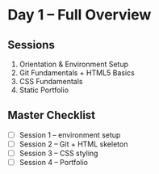 # Day 1 – Full Overview

## Sessions
1. Orientation & Environment Setup
2. Git Fundamentals + HTML5 Basics
3. CSS Fundamentals
4. Static Portfolio

## Master Checklist
- [ ] Session 1 – environment setup
- [ ] Session 2 – Git + HTML skeleton
- [ ] Session 3 – CSS styling
- [ ] Session 4 – Portfolio

